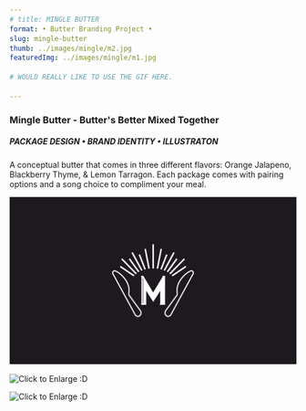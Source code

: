 ```yaml
---
# title: MINGLE BUTTER   
format: • Butter Branding Project •
slug: mingle-butter
thumb: ../images/mingle/m2.jpg
featuredImg: ../images/mingle/m1.jpg

# WOULD REALLY LIKE TO USE THE GIF HERE.

---
```


### Mingle Butter - Butter's Better Mixed Together
##### PACKAGE DESIGN • BRAND IDENTITY • ILLUSTRATON

A conceptual butter that comes in three different flavors: Orange Jalapeno, Blackberry Thyme, & Lemon Tarragon. Each package comes with pairing options and a song choice to compliment your meal.

<!-- ![m1.jpg](../images/mingle/m1.jpg) -->

![Click to Enlarge :D](../images/mingle/m2.jpg)

<!-- ![m3.gif](../images/macho/m3.gif) -->

![Click to Enlarge :D](../images/mingle/m4.jpg)

![Click to Enlarge :D](../images/mingle/m5.jpg)
